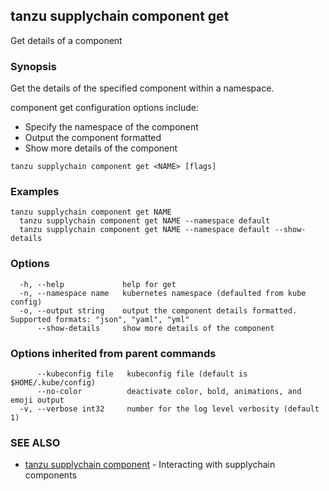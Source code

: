 ## tanzu supplychain component get

Get details of a component

### Synopsis

Get the details of the specified component within a namespace.

component get configuration options include:
- Specify the namespace of the component
- Output the component formatted
- Show more details of the component

```console
tanzu supplychain component get <NAME> [flags]
```

### Examples

```console
tanzu supplychain component get NAME
  tanzu supplychain component get NAME --namespace default
  tanzu supplychain component get NAME --namespace default --show-details
```

### Options

```console
  -h, --help             help for get
  -n, --namespace name   kubernetes namespace (defaulted from kube config)
  -o, --output string    output the component details formatted. Supported formats: "json", "yaml", "yml"
      --show-details     show more details of the component
```

### Options inherited from parent commands

```console
      --kubeconfig file   kubeconfig file (default is $HOME/.kube/config)
      --no-color          deactivate color, bold, animations, and emoji output
  -v, --verbose int32     number for the log level verbosity (default 1)
```

### SEE ALSO

* [tanzu supplychain component](tanzu_supplychain_component.md)	 - Interacting with supplychain components


